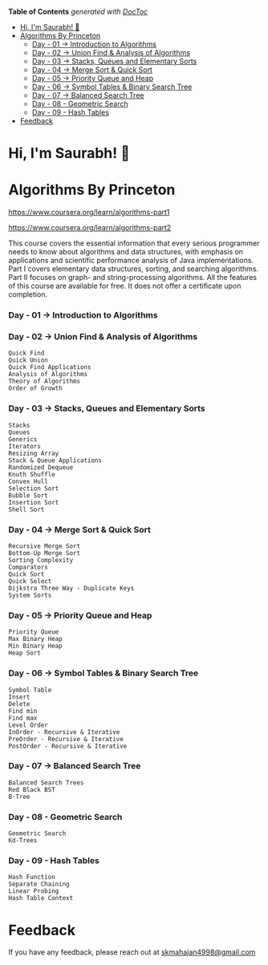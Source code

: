 <!-- START doctoc generated TOC please keep comment here to allow auto update -->
<!-- DON'T EDIT THIS SECTION, INSTEAD RE-RUN doctoc TO UPDATE -->
**Table of Contents**  *generated with [DocToc](https://github.com/thlorenz/doctoc)*

- [Hi, I'm Saurabh! 👋](#hi-im-saurabh-)
- [Algorithms By Princeton](#algorithms-by-princeton)
    - [Day - 01 -> Introduction to Algorithms](#day---01---introduction-to-algorithms)
    - [Day - 02 -> Union Find & Analysis of Algorithms](#day---02---union-find--analysis-of-algorithms)
    - [Day - 03 -> Stacks, Queues and Elementary Sorts](#day---03---stacks-queues-and-elementary-sorts)
    - [Day - 04 -> Merge Sort & Quick Sort](#day---04---merge-sort--quick-sort)
    - [Day - 05 -> Priority Queue and Heap](#day---05---priority-queue-and-heap)
    - [Day - 06 -> Symbol Tables & Binary Search Tree](#day---06---symbol-tables--binary-search-tree)
    - [Day - 07 -> Balanced Search Tree](#day---07---balanced-search-tree)
    - [Day - 08 - Geometric Search](#day---08---geometric-search)
    - [Day - 09 - Hash Tables](#day---09---hash-tables)
- [Feedback](#feedback)

<!-- END doctoc generated TOC please keep comment here to allow auto update -->


# Hi, I'm Saurabh! 👋


# Algorithms By Princeton

https://www.coursera.org/learn/algorithms-part1

https://www.coursera.org/learn/algorithms-part2

This course covers the essential information that every serious programmer needs to know about algorithms and data structures, with emphasis on applications and scientific performance analysis of Java implementations. Part I covers elementary data structures, sorting, and searching algorithms. Part II focuses on graph- and string-processing algorithms.
All the features of this course are available for free.  It does not offer a certificate upon completion.

### Day - 01 -> Introduction to Algorithms

### Day - 02 -> Union Find & Analysis of Algorithms
	Quick Find
	Quick Union
	Quick Find Applications
	Analysis of Algorithms
	Theory of Algorithms
	Order of Growth

### Day - 03 -> Stacks, Queues and Elementary Sorts 
	Stacks
    Queues
    Generics
    Iterators
    Resizing Array
    Stack & Queue Applications
    Randomized Dequeue
    Knuth Shuffle
    Convex Hull
    Selection Sort
    Bubble Sort
    Insertion Sort
    Shell Sort

### Day - 04 -> Merge Sort & Quick Sort
    Recursive Merge Sort
    Bottom-Up Merge Sort
    Sorting Complexity
    Comparators
    Quick Sort
    Quick Select
    Dijkstra Three Way - Duplicate Keys
    System Sorts

### Day - 05 -> Priority Queue and Heap
    Priority Queue
    Max Binary Heap
    Min Binary Heap
    Heap Sort

### Day - 06 -> Symbol Tables & Binary Search Tree
    Symbol Table
    Insert
    Delete
    Find min
    Find max
    Level Order
    InOrder - Recursive & Iterative
    PreOrder - Recursive & Iterative
    PostOrder - Recursive & Iterative

### Day - 07 -> Balanced Search Tree
    Balanced Search Trees
    Red Black BST
    B-Tree

### Day - 08 - Geometric Search
    Geometric Search
    Kd-Trees

### Day - 09 - Hash Tables
    Hash Function
    Separate Chaining
    Linear Probing
    Hash Table Context

# Feedback

If you have any feedback, please reach out at skmahajan4998@gmail.com

